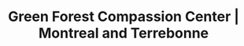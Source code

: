 ---
title: "Green Forest Compassion Center | Montreal and Terrebonne"
description: "Green Forest Compassion Center is your reference when it comes to weed dispensaries. Visit us if you're in Montreal and Terrebonne"
titre: "Green Forest Compassion Center is a fast-moving dispensary in Montreal and Terrebonne"
noindex: true
---